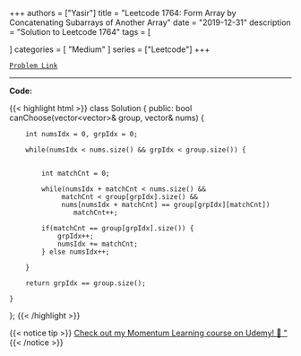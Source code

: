 
+++
authors = ["Yasir"]
title = "Leetcode 1764: Form Array by Concatenating Subarrays of Another Array"
date = "2019-12-31"
description = "Solution to Leetcode 1764"
tags = [
    
]
categories = [
    "Medium"
]
series = ["Leetcode"]
+++



[`Problem Link`](https://leetcode.com/problems/form-array-by-concatenating-subarrays-of-another-array/description/)

---

**Code:**

{{< highlight html >}}
class Solution {
public:
    bool canChoose(vector<vector<int>>& group, vector<int>& nums) {
        
        int numsIdx = 0, grpIdx = 0;
        
        while(numsIdx < nums.size() && grpIdx < group.size()) {
            

            int matchCnt = 0;
            
            while(numsIdx + matchCnt < nums.size() &&
                 matchCnt < group[grpIdx].size() &&
                 nums[numsIdx + matchCnt] == group[grpIdx][matchCnt])
                    matchCnt++;
            
            if(matchCnt == group[grpIdx].size()) {
                grpIdx++;
                numsIdx += matchCnt;
            } else numsIdx++;

        }
                
        return grpIdx == group.size();
        
    }
};
{{< /highlight >}}


{{< notice tip >}}
[Check out my Momentum Learning course on Udemy! 🚀 "](https://www.udemy.com/course/blind-75-the-data-structures-and-algorithms-essentials/)
{{< /notice >}}

